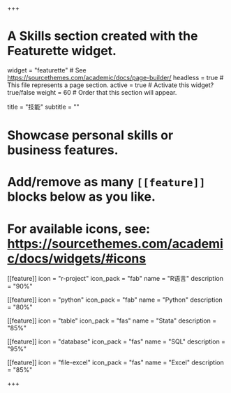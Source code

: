 +++
# A Skills section created with the Featurette widget.
widget = "featurette"  # See https://sourcethemes.com/academic/docs/page-builder/
headless = true  # This file represents a page section.
active = true  # Activate this widget? true/false
weight = 60  # Order that this section will appear.

title = "技能"
subtitle = ""

# Showcase personal skills or business features.
# 
# Add/remove as many `[[feature]]` blocks below as you like.
# 
# For available icons, see: https://sourcethemes.com/academic/docs/widgets/#icons

[[feature]]
  icon = "r-project"
  icon_pack = "fab"
  name = "R语言"
  description = "90%"
  
[[feature]]
  icon = "python"
  icon_pack = "fab"
  name = "Python"
  description = "80%"
  
[[feature]]
  icon = "table"
  icon_pack = "fas"
  name = "Stata"
  description = "85%"
  
[[feature]]
  icon = "database"
  icon_pack = "fas"
  name = "SQL"
  description = "95%"
  
[[feature]]
  icon = "file-excel"
  icon_pack = "fas"
  name = "Excel"
  description = "85%" 

+++
